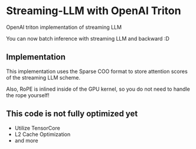 # Streaming-LLM with OpenAI Triton
OpenAI triton implementation of streaming LLM

You can now batch inference with streaming LLM and backward :D

## Implementation

This implementation uses the Sparse COO format to store attention scores of the streaming LLM scheme.

Also, RoPE is inlined inside of the GPU kernel, so you do not need to handle the rope yourself!

## This code is not fully optimized yet

- Utilize TensorCore
- L2 Cache Optimization
- and more
